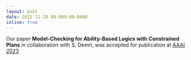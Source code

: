 ```yaml
---
layout: post
date: 2022-11-20 00:009:00-0400
inline: true
---
```


Our paper **Model-Checking for Ability-Based Logics with Constrained Plans** in collaboration with S. Demri, was accepted for publication at [AAAI 2023](https://aaai.org/Conferences/AAAI-23/)